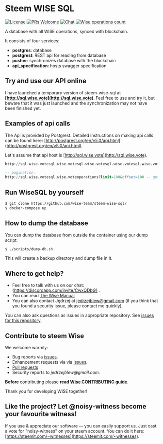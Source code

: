 # Steem WISE SQL

<!--§ data.config.repository.readme.generateDefaultBadges(data) §-->
[![License](https://img.shields.io/github/license/wise-team/steem-wise-sql.svg?style=flat-square)](https://github.com/wise-team/steem-wise-sql/blob/master/LICENSE) [![PRs Welcome](https://img.shields.io/badge/PRs-welcome-brightgreen.svg?style=flat-square)](http://makeapullrequest.com) [![Chat](https://img.shields.io/badge/chat%20on%20discord-6b11ff.svg?style=flat-square)](https://discordapp.com/invite/CwxQDbG) [![Wise operations count](https://img.shields.io/badge/dynamic/json.svg?label=wise%20operations%20count&url=http%3A%2F%2Fsql.wise.vote%3A%2Foperations%3Fselect%3Dcount&query=%24%5B0%5D.count&colorB=blue&style=flat-square)](http://sql.wise.vote/operations?select=moment,delegator,voter,operation_type&order=moment.desc)
<!--§§.-->

A database with all WISE operations, synced with blockchain.

It consists of four services: 
- **postgres**: database
- **postgrest**: REST api for reading from database
- **pusher**: synchronizes database with the blockchain
- **api_specification**: hosts swagger specification



## Try and use our API online

I have launched a temporary version of steem-wise-sql at **<!--§ "[" + data.config.sql.endpoint.schema + "://" + data.config.sql.endpoint.host + "](" + data.config.sql.endpoint.schema + "://" + data.config.sql.endpoint.host + ")" §-->[http://sql.wise.vote](http://sql.wise.vote)<!--§§.-->**. Feel free to use and try it, but beware that it was just launched and the synchronization may not have been finished yet.



## Examples of api calls

The Api is provided by Postgrest. Detailed instructions on making api calls can be found here: [http://postgrest.org/en/v5.0/api.html](http://postgrest.org/en/v5.0/api.html).

Let's assume that api host is <!--§ "[" + data.config.sql.endpoint.schema + "://" + data.config.sql.endpoint.host + "](" + data.config.sql.endpoint.schema + "://" + data.config.sql.endpoint.host + ")" §-->[http://sql.wise.vote](http://sql.wise.vote)<!--§§.-->.

<!--§ value.replace(/https?:\/\/[^\/]+\//gmui, d(data.config.sql.endpoint.schema + "://" + data.config.sql.endpoint.host)) §-->
```sql
http://sql.wise.votesql.wise.votesql.wise.votesql.wise.votesql.wise.voteoperations?order=moment.asc -- from the oldest to the newest

-- pagination:
http://sql.wise.votesql.wise.voteoperations?limit=100&offset=100 -- get next 100 operations
```
<!--§§.-->





## Run WiseSQL by yourself

```bash
$ git clone https://github.com/wise-team/steem-wise-sql/
$ docker-compose up
```



## How to dump the database

You can dump the database from outside the container using our dump script:

```bash
$ ./scripts/dump-db.sh
```
This will create a backup directory and dump file in it.



<!--§ data.config.repository.readme.generateHelpMd(data) §-->
## Where to get help?

- Feel free to talk with us on our chat: {https://discordapp.com/invite/CwxQDbG} .
- You can read [The Wise Manual]({https://wise.vote/introduction})
- You can also contact Jędrzej at jedrzejblew@gmail.com (if you think that you found a security issue, please contact me quickly).

You can also ask questions as issues in appropriate repository: See [issues for this repository](https://github.com/wise-team/steem-wise-sql/issues).

<!--§§.-->


<!--§ data.config.repository.readme.generateHelpUsMd(data) §-->
## Contribute to steem Wise

We welcome warmly:

- Bug reports via [issues](https://github.com/wise-team/steem-wise-sql).
- Enhancement requests via via [issues](https://github.com/wise-team/steem-wise-sql/issues).
- [Pull requests](https://github.com/wise-team/steem-wise-sql/pulls)
- Security reports to _jedrzejblew@gmail.com_.

**Before** contributing please **read [Wise CONTRIBUTING guide](https://github.com/wise-team/steem-wise-core/blob/master/CONTRIBUTING.md)**.

Thank you for developing WISE together!



## Like the project? Let @noisy-witness become your favourite witness!

If you use & appreciate our software — you can easily support us. Just cast a vote for "noisy-witness" on your steem account. You can do it here: [https://steemit.com/~witnesses](https://steemit.com/~witnesses).

<!--§§.-->


<!-- Prayer: Gloria Patri, et Filio, et Spiritui Sancto, sicut erat in principio et nunc et semper et in saecula saeculorum. Amen. In te, Domine, speravi: non confundar in aeternum. -->
